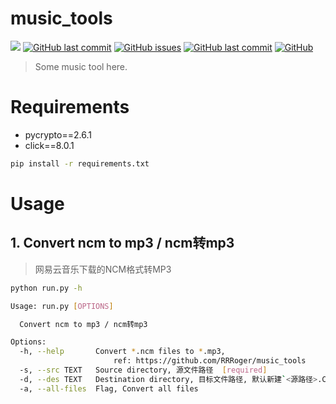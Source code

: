 # music_tools

[![](https://img.shields.io/badge/version-python3.x-green?style=flat-square)](https://www.python.org/downloads/)
[![GitHub last commit](https://img.shields.io/github/stars/RRRoger/music_tools.svg?style=flat-square)](https://github.com/RRRoger/music_tools)
[![GitHub issues](https://img.shields.io/github/issues/RRRoger/music_tools.svg?style=flat-square)](https://github.com/RRRoger/music_tools/issues)
[![GitHub last commit](https://img.shields.io/github/last-commit/RRRoger/music_tools.svg?style=flat-square)](https://github.com/RRRoger/music_tools/commits/master)
[![GitHub](https://img.shields.io/github/license/mashape/apistatus.svg?style=flat-square)](https://github.com/RRRoger/music_tools/blob/master/LICENSE)

> Some music tool here.

# Requirements

- pycrypto==2.6.1
- click==8.0.1

```bash
pip install -r requirements.txt
```

# Usage


## 1. Convert ncm to mp3 / ncm转mp3

> 网易云音乐下载的NCM格式转MP3

```bash
python run.py -h
```


```bash
Usage: run.py [OPTIONS]

  Convert ncm to mp3 / ncm转mp3

Options:
  -h, --help       Convert *.ncm files to *.mp3,
                       ref: https://github.com/RRRoger/music_tools
  -s, --src TEXT   Source directory, 源文件路径  [required]
  -d, --des TEXT   Destination directory, 目标文件路径, 默认新建`<源路径>.Convert`
  -a, --all-files  Flag, Convert all files
```